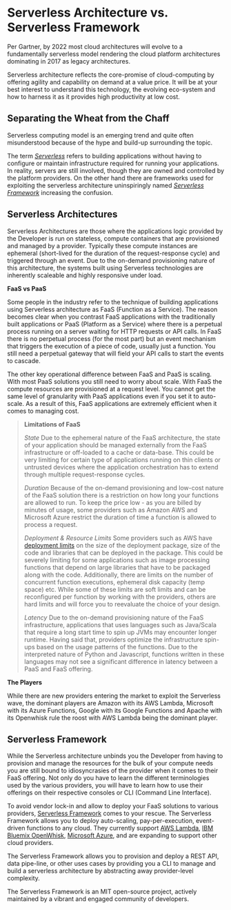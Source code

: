 


**Serverless Architecture vs. Serverless Framework**
====================================================
Per Gartner, by 2022 most cloud architectures will evolve to a fundamentally serverless model rendering the cloud platform architectures dominating in 2017 as legacy architectures. 

Serverless architecture reflects the core-promise of cloud-computing by offering agility and capability on demand at a value price. It will be at your best interest to understand this technology, the evolving eco-system and how to harness it as it provides high productivity at low cost.

Separating the Wheat from the Chaff
-----------------------------------

Serverless computing model is an emerging trend and quite often misunderstood because of the hype and build-up surrounding the topic. 

The term *[Serverless](https://martinfowler.com/articles/serverless.html)* refers to building applications without having to configure or maintain infrastructure required for running your applications. In reality, servers are still involved, though they are owned and controlled by the platform providers. On the other hand there are frameworks used for exploiting the serverless architecture uninspiringly named *[Serverless Framework](https://serverless.com/)* increasing the confusion.
 

Serverless Architectures
------------------------
 Serverless Architectures are those where the applications logic provided by the Developer is run on stateless, compute containers that are provisioned and managed by a provider. Typically these compute instances are ephemeral (short-lived for the duration of the request-response cycle) and triggered through an event. Due to the on-demand provisioning nature of this architecture, the systems built using Serverless technologies are inherently scaleable and highly responsive under load. 

**FaaS vs PaaS**

Some people in the industry refer to the technique of building applications using Serverless architecture as FaaS (Function as a Service). The reason becomes clear when you contrast FaaS applications with the traditionally built applications or PaaS (Platform as a Service) where there is a perpetual process running on a server waiting for HTTP requests or API calls. In FaaS there is no perpetual process (for the most part) but an event mechanism that triggers the execution of a piece of code, usually just a function. You still need a perpetual gateway that will field your API calls to start the events to cascade.  

The other key operational difference between FaaS and PaaS is scaling. With most PaaS solutions you still need to worry about scale. With FaaS the compute resources are provisioned at a request level. You cannot get the same level of granularity with PaaS applications even if you set it to auto-scale. As a result of this, FaaS applications are extremely efficient when it comes to managing cost.

> **Limitations of FaaS**
> 
> *State* Due to the ephemeral nature of the FaaS architecture, the state of your application should be managed externally from the FaaS
> infrastructure or off-loaded to a cache or data-base. This could be
> very limiting for certain type of applications running on thin clients
> or untrusted devices where the application orchestration has to extend
> through multiple request-response cycles.
> 
> *Duration* Because of the on-demand provisioning and low-cost nature of the FaaS solution there is a restriction on how long your functions
> are allowed to run.  To keep the price low - as you are billed by
> minutes of usage, some providers such as Amazon AWS and Microsoft
> Azure restrict the duration of time a function is allowed to process a
> request.  
> 
> *Deployment & Resource Limits* Some providers such as AWS have [deployment
> limits](http://docs.aws.amazon.com/lambda/latest/dg/limits.html) on
> the size of the deployment package, size of the code and libraries
> that can be deployed in the package. This could be severely limiting
> for some applications such as image processing functions that depend
> on large libraries that have to be packaged along with the code.
> Additionally, there are limits on the number of concurrent function
> executions, ephemeral disk capacity (temp space) etc. While some of
> these limits are soft limits and can be reconfigured per function by
> working with the providers, others are hard limits and will force you
> to reevaluate the choice of your design.
> 
> *Latency*  Due to the on-demand provisioning nature of the FaaS infrastructure, applications that uses languages such as Java/Scala
> that require a long start time to spin up JVMs may encounter longer
> runtime. Having said that, providers optimize the infrastructure
> spin-ups based on the usage patterns of the functions. Due to the
> interpreted nature of Python and Javascript, functions written in
> these languages may not see a significant difference in latency
> between a PaaS and FaaS offering.

**The Players**

While there are new providers entering the market to exploit the Serverless wave, the dominant players are Amazon with its AWS Lambda, Microsoft with its Azure Functions, Google with its Google Functions and Apache with its Openwhisk rule the roost with AWS Lambda being the dominant player.

Serverless Framework
--------------------
While the Serverless architecture unbinds you the Developer from having to provision and manage the resources for the bulk of your compute needs you are still bound to idiosyncrasies of the provider when it comes to their FaaS offering. Not only do you have to learn the different terminologies used by the various providers, you will have to learn how to use their offerings on their respective consoles or CLI (Command Line Interface).

To avoid vendor lock-in and allow to deploy your FaaS solutions to various providers, [Serverless Framework](https://serverless.com/) comes to your rescue. The Serverless Framework allows you to deploy auto-scaling, pay-per-execution, event-driven functions to any cloud. They currently support [AWS Lambda](https://aws.amazon.com/lambda), [IBM Bluemix OpenWhisk](https://developer.ibm.com/openwhisk/), [Microsoft Azure](https://azure.microsoft.com/en-us/services/functions), and are expanding to support other cloud providers.

The Serverless Framework allows you to provision and deploy a REST API, data pipe-line, or other uses cases by providing you a CLI to manage and build a serverless architecture by abstracting away provider-level complexity. 

The Serverless Framework is an MIT open-source project, actively maintained by a vibrant and engaged community of developers.


